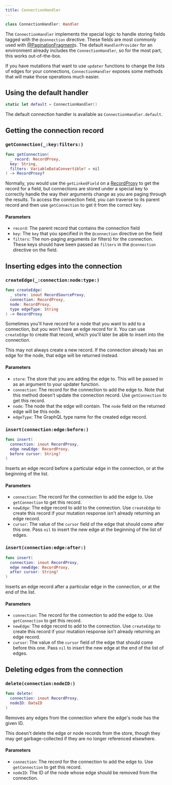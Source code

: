 ```yaml
---
title: ConnectionHandler
---
```


```swift
class ConnectionHandler: Handler
```

The `ConnectionHandler` implements the special logic to handle storing fields tagged with the `@connection` directive. These fields are most commonly used with [@PaginationFragment](../API%20Reference%20Relay%20in%20SwiftUI%20e8c792bb5a824ec5a4e988ea6fd2cd88/@PaginationFragment%2004afaa5ab57b4346a7efd4223ec49873.md)s. The default `HandlerProvider` for an environment already includes the `ConnectionHandler`, so for the most part, this works out-of-the-box. 

If you have mutations that want to use `updater` functions to change the lists of edges for your connections, `ConnectionHandler` exposes some methods that will make those operations much easier.

## Using the default handler

```swift
static let default = ConnectionHandler()
```

The default connection handler is available as `ConnectionHandler.default`.

## Getting the connection record

### `getConnection(_:key:filters:)`

```swift
func getConnection(
  _ record: RecordProxy,
  key: String,
  filters: VariableDataConvertible? = nil
) -> RecordProxy?
```

Normally, you would use the `getLinkedField` on a [RecordProxy](record-proxy.md) to get the record for a field, but connections are stored under a special key to correctly handle the way their arguments change as you are paging through the results. To access the connection field, you can traverse to its parent record and then use `getConnection` to get it from the correct key.

#### Parameters

- `record`: The parent record that contains the connection field
- `key`: The `key` that you specified in the `@connection` directive on the field
- `filters`: The non-paging arguments (or filters) for the connection. These keys should have been passed as `filters` in the `@connection` directive on the field.

## Inserting edges into the connection

### `createEdge(_:connection:node:type:)`

```swift
func createEdge(
  _ store: inout RecordSourceProxy,
  connection: RecordProxy,
  node: RecordProxy,
  type edgeType: String
) -> RecordProxy
```

Sometimes you'll have record for a node that you want to add to a connection, but you won't have an edge record for it. You can use `createEdge` to create that record, which you'll later be able to insert into the connection.

This may not always create a new record. If the connection already has an edge for the node, that edge will be returned instead.

#### Parameters

- `store`: The store that you are adding the edge to. This will be passed in as an argument to your updater function.
- `connection`: The record for the connection to add the edge to. Note that this method doesn't update the connection record. Use `getConnection` to get this record.
- `node`: The node that the edge will contain. The `node` field on the returned edge will be this node.
- `edgeType`: The GraphQL type name for the created edge record.

### `insert(connection:edge:before:)`

```swift
func insert(
  connection: inout RecordProxy,
  edge newEdge: RecordProxy,
  before cursor: String?
)
```

Inserts an edge record before a particular edge in the connection, or at the beginning of the list.

#### Parameters

- `connection`: The record for the connection to add the edge to. Use `getConnection` to get this record.
- `newEdge`: The edge record to add to the connection. Use `createEdge` to create this record if your mutation response isn't already returning an edge record.
- `cursor`: The value of the `cursor` field of the edge that should come after this one. Pass `nil` to insert the new edge at the beginning of the list of edges.

### `insert(connection:edge:after:)`

```swift
func insert(
  connection: inout RecordProxy,
  edge newEdge: RecordProxy,
  after cursor: String?
)
```

Inserts an edge record after a particular edge in the connection, or at the end of the list.

#### Parameters

- `connection`: The record for the connection to add the edge to. Use `getConnection` to get this record.
- `newEdge`: The edge record to add to the connection. Use `createEdge` to create this record if your mutation response isn't already returning an edge record.
- `cursor`: The value of the `cursor` field of the edge that should come before this one. Pass `nil` to insert the new edge at the end of the list of edges.

## Deleting edges from the connection

### `delete(connection:nodeID:)`

```swift
func delete(
  connection: inout RecordProxy,
  nodeID: DataID
)
```

Removes any edges from the connection where the edge's node has the given ID.

This doesn't delete the edge or node records from the store, though they may get garbage-collected if they are no longer referenced elsewhere.

#### Parameters

- `connection`: The record for the connection to add the edge to. Use `getConnection` to get this record.
- `nodeID`: The ID of the node whose edge should be removed from the connection.